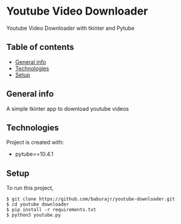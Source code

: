 # Youtube Video Downloader
Youtube Video Downloader with tkinter and Pytube
## Table of contents
* [General info](#general-info)
* [Technologies](#technologies)
* [Setup](#setup)

## General info
A simple tkinter app to download youtube videos
	
## Technologies
Project is created with:
* pytube==10.4.1
	
## Setup
To run this project,

```
$ git clone https://github.com/baburajr/youtube-downloader.git
$ cd youtube downloader
$ pip install -r requirements.txt
$ python3 youtube.py
```
